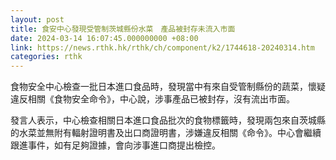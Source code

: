 ```yaml
---
layout: post
title: 食安中心發現受管制茨城縣份水菜　產品被封存未流入市面
date: 2024-03-14 16:07:45.000000000 +08:00
link: https://news.rthk.hk/rthk/ch/component/k2/1744618-20240314.htm
categories: rthk
---
```


食物安全中心檢查一批日本進口食品時，發現當中有來自受管制縣份的蔬菜，懷疑違反相關《食物安全命令》，中心說，涉事產品已被封存，沒有流出市面。

發言人表示，中心檢查相關日本進口食品批次的食物標籤時，發現兩包來自茨城縣的水菜並無附有輻射證明書及出口商證明書，涉嫌違反相關《命令》。中心會繼續跟進事件，如有足夠證據，會向涉事進口商提出檢控。
